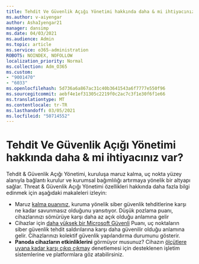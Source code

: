 ```yaml
---
title: Tehdit Ve Güvenlik Açığı Yönetimi hakkında daha & mi ihtiyacınız var?
ms.author: v-aiyengar
author: AshaIyengar21
manager: dansimp
ms.date: 04/03/2021
ms.audience: Admin
ms.topic: article
ms.service: o365-administration
ROBOTS: NOINDEX, NOFOLLOW
localization_priority: Normal
ms.collection: Adm_O365
ms.custom:
- "9001470"
- "6033"
ms.openlocfilehash: 5d736a6a867ac31c40b3641543a6f7777e550f96
ms.sourcegitcommit: aebf4e1ef31305c2219f0c2ac7c3f1e30f6f1e66
ms.translationtype: MT
ms.contentlocale: tr-TR
ms.lasthandoff: 03/05/2021
ms.locfileid: "50714552"
---
```

# <a name="need-to-know-more-on-threat--vulnerability-management"></a>Tehdit Ve Güvenlik Açığı Yönetimi hakkında daha & mi ihtiyacınız var?

Tehdit & Güvenlik Açığı Yönetimi, kuruluşa maruz kalma, uç nokta yüzey alanıyla bağlantı kurulur ve kurumsal bağımlılığı artırmaya yönelik bir altyapı sağlar. Threat & Güvenlik Açığı Yönetimi özellikleri hakkında daha fazla bilgi edinmek için aşağıdaki makaleleri izleyin:

- Maruz [kalma puanınız,](https://docs.microsoft.com/windows/security/threat-protection/microsoft-defender-atp/tvm-exposure-score) kuruma yönelik siber güvenlik tehditlerine karşı ne kadar savunmasız olduğunu yansıtıyor. Düşük pozlama puanı, cihazlarınızı sömürüye karşı daha az açık olduğu anlamına gelir
- Cihazlar için [daha yüksek bir Microsoft Güvenli](https://docs.microsoft.com/windows/security/threat-protection/microsoft-defender-atp/tvm-microsoft-secure-score-devices) Puanı, uç noktaların siber güvenlik tehdit saldırılarına karşı daha güvenilir olduğu anlamına gelir. Cihazlarınızı kolektif güvenlik yapılandırma durumunu gösterir.
- **Panoda cihazların etkinliklerini** görmüyor musunuz? Cihazın [ölçütlere uyana kadar karşı çıkıp çıkmay](https://docs.microsoft.com/windows/security/threat-protection/microsoft-defender-atp/tvm-supported-os) denetlemesi için desteklenen işletim sistemlerine ve platformlara göz atabilirsiniz.
